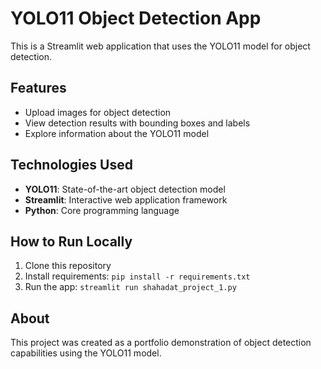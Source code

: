 # YOLO11 Object Detection App

This is a Streamlit web application that uses the YOLO11 model for object detection.

## Features

- Upload images for object detection
- View detection results with bounding boxes and labels
- Explore information about the YOLO11 model

## Technologies Used

- **YOLO11**: State-of-the-art object detection model
- **Streamlit**: Interactive web application framework
- **Python**: Core programming language

## How to Run Locally

1. Clone this repository
2. Install requirements: `pip install -r requirements.txt`
3. Run the app: `streamlit run shahadat_project_1.py`

## About

This project was created as a portfolio demonstration of object detection capabilities using the YOLO11 model.